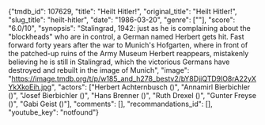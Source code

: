 {"tmdb_id": 107629, "title": "Heilt Hitler!", "original_title": "Heilt Hitler!", "slug_title": "heilt-hitler", "date": "1986-03-20", "genre": [""], "score": "6.0/10", "synopsis": "Stalingrad, 1942: just as he is complaining about the \"blockheads\" who are in control, a German named Herbert gets hit. Fast forward forty years after the war to Munich's Hofgarten, where in front of the patched-up ruins of the Army Museum Herbert reappears, mistakenly believing he is still in Stalingrad, which the victorious Germans have destroyed and rebuilt in the image of Munich", "image": "https://image.tmdb.org/t/p/w185_and_h278_bestv2/bY8DjiQTD9lO8rA22yXYkXkoEih.jpg", "actors": ["Herbert Achternbusch ()", "Annamirl Bierbichler ()", "Josef Bierbichler ()", "Hans Brenner ()", "Ruth Drexel ()", "Gunter Freyse ()", "Gabi Geist ()"], "comments": [], "recommandations_id": [], "youtube_key": "notfound"}
